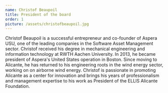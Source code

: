 ```yaml
---
name: Christof Beaupoil
title: President of the board
order: 1
picture: /assets/christofbeaupoil.jpg
---
```


Christof Beaupoil is a successful entrepreneur and co-founder of Aspera USU, one of the leading companies in the Software Asset Management sector. Christof received his degree in mechanical engineering and information technology at RWTH Aachen University. In 2013, he became president of Aspera's United States operation in Boston. Since moving to Alicante, he has returned to his engineering roots in the wind energy sector, working on on airborne wind energy. Christof is passionate in promoting Alicante as a center for innovation and brings his years of professionalism and management expertise to his work as President of the ELLIS Alicante Foundation.
